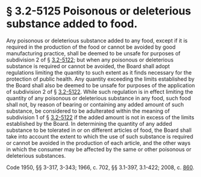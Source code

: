 # § 3.2-5125 Poisonous or deleterious substance added to food.

<p>Any poisonous or deleterious substance added to any food, except if it is required in the production of the food or cannot be avoided by good manufacturing practice, shall be deemed to be unsafe for purposes of subdivision 2 of § <a href='http://law.lis.virginia.gov/vacode/3.2-5122/'>3.2-5122</a>; but when any poisonous or deleterious substance is required or cannot be avoided, the Board shall adopt regulations limiting the quantity to such extent as it finds necessary for the protection of public health. Any quantity exceeding the limits established by the Board shall also be deemed to be unsafe for purposes of the application of subdivision 2 of § <a href='http://law.lis.virginia.gov/vacode/3.2-5122/'>3.2-5122</a>. While such regulation is in effect limiting the quantity of any poisonous or deleterious substance in any food, such food shall not, by reason of bearing or containing any added amount of such substance, be considered to be adulterated within the meaning of subdivision 1 of § <a href='http://law.lis.virginia.gov/vacode/3.2-5122/'>3.2-5122</a> if the added amount is not in excess of the limits established by the Board. In determining the quantity of any added substance to be tolerated in or on different articles of food, the Board shall take into account the extent to which the use of such substance is required or cannot be avoided in the production of each article, and the other ways in which the consumer may be affected by the same or other poisonous or deleterious substances.</p><p>Code 1950, §§ 3-317, 3-343; 1966, c. 702, §§ 3.1-397, 3.1-422; 2008, c. <a href='http://lis.virginia.gov/cgi-bin/legp604.exe?081+ful+CHAP0860'>860</a>.</p>
